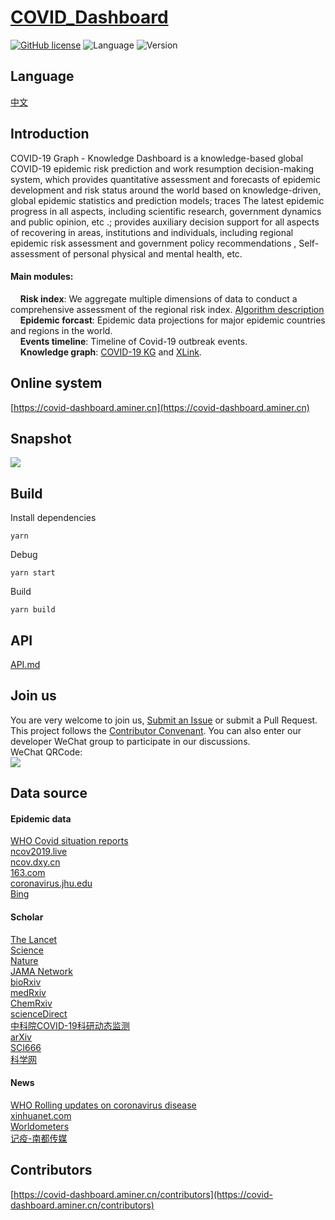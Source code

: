 # [COVID_Dashboard](https://covid-dashboard.aminer.cn/)  
[![GitHub license](https://img.shields.io/badge/license-MIT-blue.svg)](https://github.com/facebook/react/blob/master/LICENSE)
![Language](https://img.shields.io/badge/language-TypeScript-{}.svg)
![Version](https://img.shields.io/badge/version-1.0.1-yellow.svg)
## Language
[中文](https://github.com/AMinerOpen/covid_dashboard/blob/master/README.zh.md)
## Introduction
COVID-19 Graph - Knowledge Dashboard is a knowledge-based global COVID-19 epidemic risk prediction and work resumption decision-making system, which provides quantitative assessment and forecasts of epidemic development and risk status around the world based on knowledge-driven, global epidemic statistics and prediction models; traces The latest epidemic progress in all aspects, including scientific research, government dynamics and public opinion, etc .; provides auxiliary decision support for all aspects of recovering in areas, institutions and individuals, including regional epidemic risk assessment and government policy recommendations , Self-assessment of personal physical and mental health, etc.  
#### Main modules:  
&nbsp;&nbsp;&nbsp;&nbsp;**Risk index**: We aggregate multiple dimensions of data to conduct a comprehensive assessment of the regional risk index.   [Algorithm description](https://covid-dashboard.aminer.cn/algorithm/?lang=en)  
&nbsp;&nbsp;&nbsp;&nbsp;**Epidemic forcast**: Epidemic data projections for major epidemic countries and regions in the world.  
&nbsp;&nbsp;&nbsp;&nbsp;**Events timeline**: Timeline of Covid-19 outbreak events.  
&nbsp;&nbsp;&nbsp;&nbsp;**Knowledge graph**: [COVID-19 KG](https://covid-19.aminer.cn/kg) and [XLink](http://xlink.xlore.org/).
  
## Online system
[https://covid-dashboard.aminer.cn](https://covid-dashboard.aminer.cn)

## Snapshot
![](https://lfs.aminer.cn/misc/ncov/dashboard/snapshot_1_1.png)

## Build
Install dependencies  
```
yarn
```  
Debug  
```
yarn start
```
Build  
```
yarn build 
```

## API
[API.md](https://github.com/AMinerOpen/covid_dashboard/blob/master/API.md)

## Join us
You are very welcome to join us, [Submit an Issue](https://github.com/AMinerOpen/covid_dashboard/issues/new) or submit a Pull Request.  
This project follows the [Contributor Convenant](http://contributor-covenant.org/version/1/3/0/). 
You can also enter our developer WeChat group to participate in our discussions.  
WeChat QRCode:  
![](https://lfs.aminer.cn/misc/ncov/dashboard/wechat_20200529.jpg)

## Data source
#### Epidemic data
[WHO Covid situation reports](https://www.who.int/emergencies/diseases/novel-coronavirus-2019/situation-reports)  
[ncov2019.live](https://ncov2019.live/data)  
[ncov.dxy.cn](https://ncov.dxy.cn/ncovh5/view/pneumonia)  
[163.com](https://wp.m.163.com/163/page/news/virus_world/index.html?spssid=e205fe771eb79b6e597833b5e13e7516&spsw=1&spss=native)  
[coronavirus.jhu.edu](https://coronavirus.jhu.edu/map.html)  
[Bing](https://cn.bing.com/covidans/locations)

#### Scholar
[The Lancet](https://www.thelancet.com/coronavirus/correspondence)  
[Science](https://www.sciencedirect.com/search/advanced?tak=Coronavirus%20OR%20%22Corona%20virus%22%20OR%20%222019-nCoV%22%20OR%20%22SADS-CoV%22%20OR%20%22SARS-CoV%22%20OR%20%22MERS-CoV%22%20OR%20%E2%80%9CSevere%20Acute%20Respiratory%20Syndrome%E2%80%9D%20OR%20%E2%80%9CMiddle%20East%20Respiratory%20Syndrome%E2%80%9D&articleTypes=REV%2CFLA&show=100&ent=true&years=2020&lastSelectedFacet=years")  
[Nature](https://www.springernature.com/gp/researchers/campaigns/coronavirus)  
[JAMA Network](https://jamanetwork.com/journals/jama/pages/coronavirus-alert)  
[bioRxiv](https://www.biorxiv.org/search/COVID-19)  
[medRxiv](https://www.medrxiv.org/search/Coronavirus)  
[ChemRxiv](https://chemrxiv.org/search?q=covid-19&searchMode=1)  
[scienceDirect](https://www.sciencedirect.com/search/advanced?tak=Coronavirus%20OR%20%22Corona%20virus%22%20OR%20%222019-nCoV%22%20OR%20%22SADS-CoV%22%20OR%20%22SARS-CoV%22%20OR%20%22MERS-CoV%22%20OR%20%E2%80%9CSevere%20Acute%20Respiratory%20Syndrome%E2%80%9D%20OR%20%E2%80%9CMiddle%20East%20Respiratory%20Syndrome%E2%80%9D&articleTypes=REV%2CFLA&show=100&ent=true)  
[中科院COVID-19科研动态监测](http://stm.las.ac.cn/STMonitor/qbwnew/openhome.htm?serverId=172)  
[arXiv](https://arxiv.org/search/?query=Coronavirus+&searchtype=all&source=header)  
[SCI666](http://www.sci666.com.cn/)  
[科学网](http://www.sciencenet.cn)  

#### News
[WHO Rolling updates on coronavirus disease](https://www.who.int/emergencies/diseases/novel-coronavirus-2019/events-as-they-happen)  
[xinhuanet.com](http://www.xinhuanet.com/english/)  
[Worldometers](https://www.worldometers.info/coronavirus/)  
[记疫-南都传媒](https://m.mp.oeeee.com/h5/pages/v20/nCovTimeline/)  

## Contributors
[https://covid-dashboard.aminer.cn/contributors](https://covid-dashboard.aminer.cn/contributors)